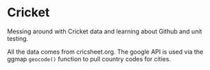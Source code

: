 # Cricket
Messing around with Cricket data and learning about Github and unit testing.

All the data comes from cricsheet.org. The google API is used via the ggmap `geocode()` function to pull country codes for cities.
